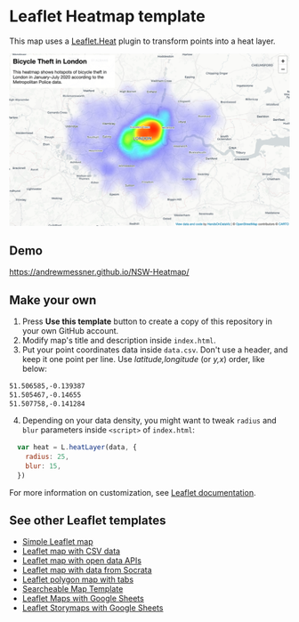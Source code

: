 # Leaflet Heatmap template
This map uses a [Leaflet.Heat](https://github.com/Leaflet/Leaflet.heat) plugin
to transform points into a heat layer.

![Screenshot](screenshot.png)

## Demo
https://andrewmessner.github.io/NSW-Heatmap/

## Make your own

1. Press **Use this template** button to create a copy of this repository in your own GitHub account.
2. Modify map's title and description inside `index.html`.
3. Put your point coordinates data inside `data.csv`. Don't use a header, and keep it one point per line.
Use *latitude,longitude* (or *y,x*) order, like below:
```
51.506585,-0.139387
51.505467,-0.14655
51.507758,-0.141284
```
4. Depending on your data density, you might want to tweak `radius` and `blur` parameters inside `<script>` of `index.html`:
```javascript
  var heat = L.heatLayer(data, {
    radius: 25,
    blur: 15,
  })
```

For more information on customization, see [Leaflet documentation](https://leafletjs.com/).

## See other Leaflet templates
* [Simple Leaflet map](https://github.com/HandsOnDataViz/leaflet-map-simple)
* [Leaflet map with CSV data](https://github.com/HandsOnDataViz/leaflet-map-csv)
* [Leaflet map with open data APIs](https://github.com/HandsOnDataViz/leaflet-maps-open-data-apis)
* [Leaflet map with data from Socrata](https://github.com/HandsOnDataViz/leaflet-socrata)
* [Leaflet polygon map with tabs](https://github.com/HandsOnDataViz/leaflet-map-polygon-tabs)
* [Searcheable Map Template](https://github.com/HandsOnDataViz/searchable-map-template-csv)
* [Leaflet Maps with Google Sheets](https://github.com/HandsOnDataViz/leaflet-maps-with-google-sheets)
* [Leaflet Storymaps with Google Sheets](https://github.com/HandsOnDataViz/leaflet-storymaps-with-google-sheets)
